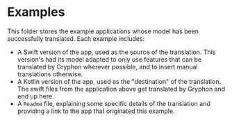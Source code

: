 # Examples

This folder stores the example applications whose model has been successfully translated. Each example includes:

- A Swift version of the app, used as the source of the translation. This version's had its model  adapted to only use features that can be translated by Gryphon wherever possible, and to insert manual translations otherwise.
- A Kotlin version of the app, used as the "destination" of the translation. The swift files from the application above get translated by Gryphon and end up here.
- A `Readme` file, explaining some specific details of the translation and providing a link to the app that originated this example.